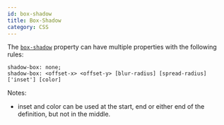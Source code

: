 ```yaml
---
id: box-shadow
title: Box-Shadow
category: CSS
---
```


The [`box-shadow`](https://developer.mozilla.org/en-US/docs/Web/CSS/box-shadow) property can have multiple properties with the following rules:

```
shadow-box: none;
shadow-box: <offset-x> <offset-y> [blur-radius] [spread-radius] ['inset'] [color]
```

Notes:

- inset and color can be used at the start, end or either end of the definition, but not in the middle.
